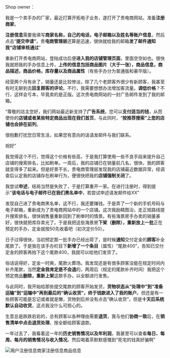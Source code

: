 Shop owner：

 

我是一个卖手办的厂家，最近打算开拓电子业务，遂打开了贵电商网站，准备**注册商家**。

 

**注册信息**需要我填写**商家名称，自己的电话，电子邮箱以及姓名等账户信息**，然后点击“**提交申请”**。贵**电商管理层**还算是迅速，很快就给我的邮箱**发了邮件通知我“店铺审核通过**”

 

重新打开贵电商网站，登陆成功后便**进入我的店铺管理页面**，里面空空如也。很快我就把我的手办信息上传，**上传的信息包括商品图片（大于一张），商品信息，商品描述，商品价格，库存量以及商品属性**（有些手办分为普通版和豪华版）。

 

经营两个月有余了，销量还是比较惨淡，除了几个老顾客外很少有新顾客，我甚至有时无聊到去**回复顾客的评论**。不行，我需要想想办法增加客流量。**调低价格**？不行，这样会亏本，毕竟卖的是正版。这次贵电商网站的一封广告邮件发到了我的邮箱。

 

“尊敬的店主您好，我们网站最近新支持了**广告系统**，您可以**支付适当的钱**，从而使你的**店铺或者某些特定商品出现在我们首页**，与此同时，“**按推荐搜索”上您的店铺也会排在前列**。

很抱歉打扰您日常生活，如果您有意向的话请发邮件与我们联系。

祝好”

 

我觉得这个不行，觉得这个价格有些高，于是我打算使用一些不良手段来提升自己店铺的搜索排名，比如刷单。一周后，我的店铺已在销量前几名，很快，我的顾客就变得多了起来。但是好景不长，贵电商管理层发现我的店铺最近数据异常，经调查后认定我的店铺存在刷单行为，便很快把我的**店铺强制关闭**了。

 

我尝试**申述**，结局当然是失败了，于是打算重开一家。在进行注册时，得到提示“**该电话与电子邮件已在我们黑名单中**，若尝试申述请发邮件给XX”

 

发现自己进了贵电商黑名单，这不行，我还要赚钱。于是弄了一个新的手机号码与电子邮箱，重新成为了贵电商网站中的一个店铺。这次我励精图治，走正规路线提升搜索排名，很快销售量重新回到了刷单时的情景。有些海景房手办卖的销量甚好，很快就把库存卖光了。于是我把这些海景房**下架（删除），重新放上一批**正在预定的手办，定金就按50先收着吧（初次定价50）。

 

日子过得很快，当初预定那一批手办已经出荷了，是时候**通知**交付定金的**顾客**补全尾款了。于是我在该手办栏目下**新增了一个条目**（属性）“尾款400”，告知已交付定金的顾客再拍下这个尾款400，我就可以给他们发货了。

 

俗话说得好，定金一时爽，尾款火葬场。我发现还是有很多顾客没能在规定时间内补齐尾款，当然**定金我肯定是不会退**的，两周后（规定的尾款补齐时间）我把这个预定商品**删除，重新上架**这款手办，以全额进行发售。

 

与此同时，我开始给那些提交尾款的顾客开始发货，**货物状态从“处理中”到“准备运输”到“运输中”再到最后的“确认收货”，终于钱款进入了我的账户**。但还是有一些顾客可能是忘记或者就是懒，货物到后并没有点击“确认收货”，但是**十天后系统默认自动收货**，这点我没什么可担心的。

 

生意总是跌跌宕宕的，总有顾客以各种理由需要**退货**，我与他们**协商一致**后，在**销售清单中点击退货处理**，按全额给顾客退款。

 

一年过去了，我看着这一年的**历史销售情况以及年利润**，我甚至可以查看**每日、每周、每月的销售情况与收入情况**。然后喝着茶默默感慨到“死宅的钱真好骗啊”

 



 

 ![用户注册信息商家注册信息商品信息](C:\Users\Saberda\Documents\文件\项目管理\需求文档\image\用户注册信息商家注册信息商品信息.png)

 

 

 

 

 

 

 

 

 

 

 

 

 

 

 

 